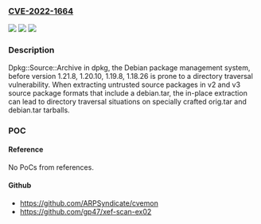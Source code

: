 ### [CVE-2022-1664](https://cve.mitre.org/cgi-bin/cvename.cgi?name=CVE-2022-1664)
![](https://img.shields.io/static/v1?label=Product&message=dpkg&color=blue)
![](https://img.shields.io/static/v1?label=Version&message=1.14.17%3C%201.21.8%20&color=brighgreen)
![](https://img.shields.io/static/v1?label=Vulnerability&message=directory%20traversal&color=brighgreen)

### Description

Dpkg::Source::Archive in dpkg, the Debian package management system, before version 1.21.8, 1.20.10, 1.19.8, 1.18.26 is prone to a directory traversal vulnerability. When extracting untrusted source packages in v2 and v3 source package formats that include a debian.tar, the in-place extraction can lead to directory traversal situations on specially crafted orig.tar and debian.tar tarballs.

### POC

#### Reference
No PoCs from references.

#### Github
- https://github.com/ARPSyndicate/cvemon
- https://github.com/gp47/xef-scan-ex02

